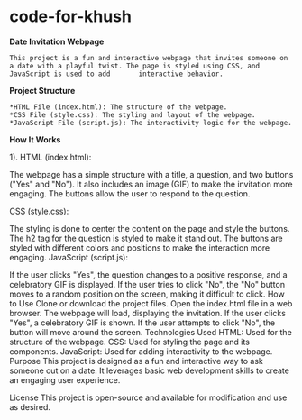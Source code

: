 ﻿# code-for-khush
**Date Invitation Webpage**

    This project is a fun and interactive webpage that invites someone on a date with a playful twist. The page is styled using CSS, and JavaScript is used to add       interactive behavior.

**Project Structure**

    *HTML File (index.html): The structure of the webpage.
    *CSS File (style.css): The styling and layout of the webpage.
    *JavaScript File (script.js): The interactivity logic for the webpage.

**How It Works**

1). HTML (index.html):

The webpage has a simple structure with a title, a question, and two buttons ("Yes" and "No").
It also includes an image (GIF) to make the invitation more engaging.
The buttons allow the user to respond to the question.

CSS (style.css):

The styling is done to center the content on the page and style the buttons.
The h2 tag for the question is styled to make it stand out.
The buttons are styled with different colors and positions to make the interaction more engaging.
JavaScript (script.js):

If the user clicks "Yes", the question changes to a positive response, and a celebratory GIF is displayed.
If the user tries to click "No", the "No" button moves to a random position on the screen, making it difficult to click.
How to Use
Clone or download the project files.
Open the index.html file in a web browser.
The webpage will load, displaying the invitation.
If the user clicks "Yes", a celebratory GIF is shown.
If the user attempts to click "No", the button will move around the screen.
Technologies Used
HTML: Used for the structure of the webpage.
CSS: Used for styling the page and its components.
JavaScript: Used for adding interactivity to the webpage.
Purpose
This project is designed as a fun and interactive way to ask someone out on a date. It leverages basic web development skills to create an engaging user experience.

License
This project is open-source and available for modification and use as desired.
